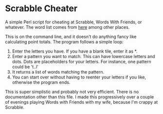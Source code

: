 # Scrabble Cheater

A simple Perl script for cheating at Scrabble, Words With Friends, or whatever.  The word list comes from [here](https://code.google.com/p/dotnetperls-controls/downloads/detail?name=enable1.txt&can=2&q=) among other places.  

This is on the command line, and it doesn't do anything fancy like calculating point totals.  The program follows a simple loop:

1. Enter the letters you have.  If you have a blank tile, enter it as \*.
2. Enter a pattern you want to match.  This can have lowercase letters and dots.  Dots are placeholders for your letters.  For instance, one pattern could be 't..l'
3. It returns a list of words matching the pattern.
4. You can start over without having to reenter your letters if you like, otherwise the program ends.

This is super simplistic and probably not very efficient.  There is no documentation other than this file.  I made this progressively over a couple of evenings playing Words with Friends with my wife, because I'm crappy at Scrabble.
